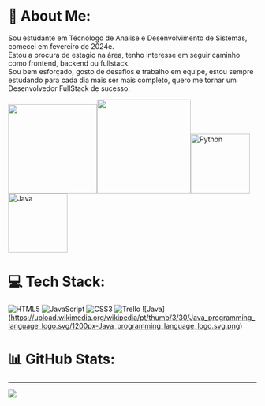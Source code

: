 # 💫 About Me:
Sou estudante em Técnologo de Analise e Desenvolvimento de Sistemas, comecei em fevereiro de 2024e. <br>Estou a procura de estagio na área, tenho interesse em seguir caminho como frontend, backend ou fullstack. <br>Sou bem esforçado, gosto de desafios e trabalho em equipe, estou sempre estudando para cada dia mais ser mais completo, quero me tornar um Desenvolvedor FullStack de sucesso.

<table>
<img height="180em" src="https://github-readme-stats.vercel.app/api?username=ThomazMagno&theme=aura&hide_border=false&include_all_commits=false&count_private=false"> 
  <img height="190em" src="https://github-readme-stats.vercel.app/api/top-langs/?username=ThomazMagno&theme=aura&hide_border=false&include_all_commits=false&count_private=false&layout=compact">


<img src="https://github.com/user-attachments/assets/acae2458-cb2a-4734-8114-803c9ee86bfc" width="120" alt="Python">
<img src="https://github.com/user-attachments/assets/3e7cb406-fd13-4eb0-9b1e-1027f26ab55d" width="120" alt="Java">



# 💻 Tech Stack:
![HTML5](https://img.shields.io/badge/html5-%23E34F26.svg?style=for-the-badge&logo=html5&logoColor=white) ![JavaScript](https://img.shields.io/badge/javascript-%23323330.svg?style=for-the-badge&logo=javascript&logoColor=%23F7DF1E) ![CSS3](https://img.shields.io/badge/css3-%231572B6.svg?style=for-the-badge&logo=css3&logoColor=white) ![Trello](https://img.shields.io/badge/Trello-%23026AA7.svg?style=for-the-badge&logo=Trello&logoColor=white) ![Java] (https://upload.wikimedia.org/wikipedia/pt/thumb/3/30/Java_programming_language_logo.svg/1200px-Java_programming_language_logo.svg.png)
# 📊 GitHub Stats:


---
[![](https://visitcount.itsvg.in/api?id=ThomazMagno&icon=0&color=0)](https://visitcount.itsvg.in)

<!-- Proudly created with GPRM ( https://gprm.itsvg.in ) -->
